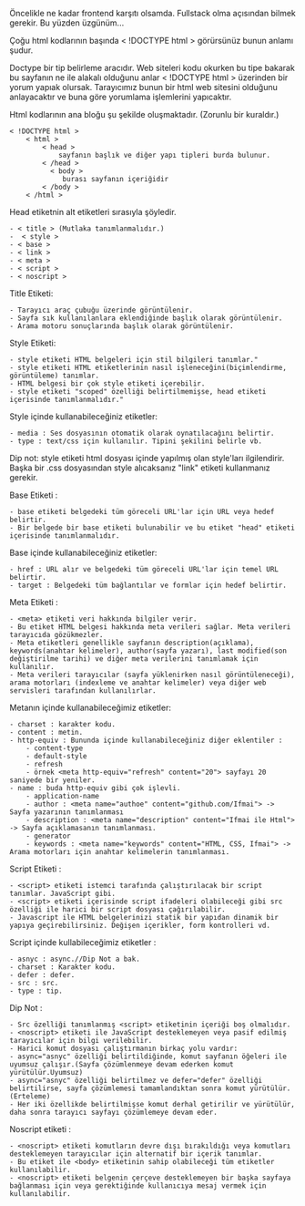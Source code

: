 Öncelikle ne kadar frontend karşıtı olsamda. Fullstack olma açısından bilmek gerekir.
Bu yüzden üzgünüm...


Çoğu html kodlarının başında < !DOCTYPE html > görürsünüz bunun anlamı şudur.

Doctype bir tip belirleme aracıdır. Web siteleri kodu okurken bu tipe bakarak bu sayfanın ne ile alakalı olduğunu anlar
< !DOCTYPE html > üzerinden bir yorum yapıak olursak. Tarayıcımız bunun bir html web sitesini olduğunu anlayacaktır ve buna göre yorumlama işlemlerini yapıcaktır.

Html kodlarının ana bloğu şu şekilde oluşmaktadır. (Zorunlu bir kuraldır.)

    < !DOCTYPE html >
        < html >
            < head >
                sayfanın başlık ve diğer yapı tipleri burda bulunur.
            < /head >
              < body >
                 burası sayfanın içeriğidir
            < /body >
        < /html >


Head etiketnin alt etiketleri sırasıyla şöyledir.

    - < title > (Mutlaka tanımlanmalıdır.)
    -  < style >
    - < base >
    - < link >
    - < meta >
    - < script >
    - < noscript >


Title Etiketi:

    - Tarayıcı araç çubuğu üzerinde görüntülenir.
    - Sayfa sık kullanılanlara eklendiğinde başlık olarak görüntülenir.
    - Arama motoru sonuçlarında başlık olarak görüntülenir.

Style Etiketi:

    - style etiketi HTML belgeleri için stil bilgileri tanımlar."
    - style etiketi HTML etiketlerinin nasıl işleneceğini(biçimlendirme, görüntüleme) tanımlar.
    - HTML belgesi bir çok style etiketi içerebilir.
    - style etiketi "scoped" özelliği belirtilmemişse, head etiketi içerisinde tanımlanmalıdır."

Style içinde kullanabileceğiniz etiketler:

    - media : Ses dosyasının otomatik olarak oynatılacağını belirtir.
    - type : text/css için kullanılır. Tipini şekilini belirle vb.

Dip not: style etiketi html dosyası içinde yapılmış olan style'ları ilgilendirir. Başka bir .css dosyasından style alıcaksanız "link" etiketi kullanmanız gerekir.

Base Etiketi :

    - base etiketi belgedeki tüm göreceli URL'lar için URL veya hedef belirtir.
    - Bir belgede bir base etiketi bulunabilir ve bu etiket "head" etiketi içerisinde tanımlanmalıdır.

Base içinde kullanabileceğiniz etiketler:

    - href : URL alır ve belgedeki tüm göreceli URL'lar için temel URL belirtir.
    - target : Belgedeki tüm bağlantılar ve formlar için hedef belirtir.
    
Meta Etiketi :

    - <meta> etiketi veri hakkında bilgiler verir.
    - Bu etiket HTML belgesi hakkında meta verileri sağlar. Meta verileri tarayıcıda gözükmezler.
    - Meta etiketleri genellikle sayfanın description(açıklama), keywords(anahtar kelimeler), author(sayfa yazarı), last modified(son değiştirilme tarihi) ve diğer meta verilerini tanımlamak için kullanılır.
    - Meta verileri tarayıcılar (sayfa yüklenirken nasıl görüntüleneceği), arama motorları (indexleme ve anahtar kelimeler) veya diğer web servisleri tarafından kullanılırlar.

Metanın içinde kullanabileceğimiz etiketler:

    - charset : karakter kodu.
    - content : metin.
    - http-equiv : Bununda içinde kullanabileceğiniz diğer eklentiler : 
        - content-type
        - default-style
        - refresh
        - örnek <meta http-equiv="refresh" content="20"> sayfayı 20 saniyede bir yeniler.
    - name : buda http-equiv gibi çok işlevli.
        - application-name
        - author : <meta name="authoe" content="github.com/Ifmai"> -> Sayfa yazarının tanımlanması
        - description : <meta name="description" content="Ifmai ile Html"> -> Sayfa açıklamasanın tanımlanması.
        - generator
        - keywords : <meta name="keywords" content="HTML, CSS, Ifmai"> -> Arama motorları için anahtar kelimelerin tanımlanması.

Script Etiketi :

    - <script> etiketi istemci tarafında çalıştırılacak bir script tanımlar. JavaScript gibi.
    - <script> etiketi içerisinde script ifadeleri olabileceği gibi src özelliği ile harici bir script dosyası çağırılabilir.
    - Javascript ile HTML belgelerinizi statik bir yapıdan dinamik bir yapıya geçirebilirsiniz. Değişen içerikler, form kontrolleri vd.

Script içinde kullabileceğimiz etiketler :

    - asnyc : async.//Dip Not a bak.
    - charset : Karakter kodu.
    - defer : defer.
    - src : src.
    - type : tip.

Dip Not :
    
    - Src özelliği tanımlanmış <script> etiketinin içeriği boş olmalıdır.
    - <noscript> etiketi ile JavaScript desteklemeyen veya pasif edilmiş tarayıcılar için bilgi verilebilir.
    - Harici komut dosyası çalıştırmanın birkaç yolu vardır:
    - async="asnyc" özelliği belirtildiğinde, komut sayfanın öğeleri ile uyumsuz çalışır.(Sayfa çözümlenmeye devam ederken komut yürütülür.Uyumsuz)
    - async="asnyc" özelliği belirtilmez ve defer="defer" özelliği belirtilirse, sayfa çözümlemesi tamamlandıktan sonra komut yürütülür.(Erteleme)
    - Her iki özellikde belirtilmişse komut derhal getirilir ve yürütülür, daha sonra tarayıcı sayfayı çözümlemeye devam eder.

Noscript etiketi : 

    - <noscript> etiketi komutların devre dışı bırakıldığı veya komutları desteklemeyen tarayıcılar için alternatif bir içerik tanımlar.
    - Bu etiket ile <body> etiketinin sahip olabileceği tüm etiketler kullanılabilir.
    - <noscript> etiketi belgenin çerçeve desteklemeyen bir başka sayfaya bağlanması için veya gerektiğinde kullanıcıya mesaj vermek için kullanılabilir.
